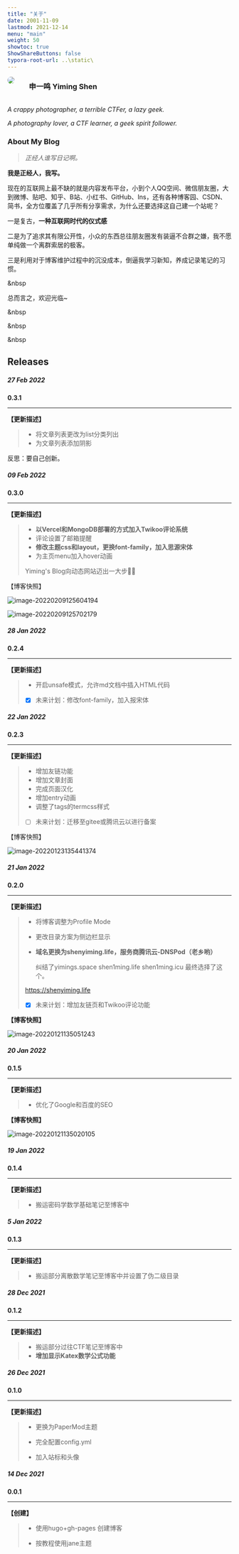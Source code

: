 ```yaml
---
title: "关于"
date: 2001-11-09
lastmod: 2021-12-14
menu: "main"
weight: 50
showtoc: true
ShowShareButtons: false
typora-root-url: ..\static\
---
```


<div class="golf">
	<div class="photo" style="float:left;width:8%;margin-bottom: 20px; "><img src="/about.assets/123.jpg" style="border-radius: 550px; "></div>
	<div class="intro" style="float:left ">
		<p> </p>
	    <h3 style="margin-top:-5px ">&nbsp 申一鸣 Yiming Shen</h3>
	</div>
</div>

<br>
<br>
<br>

*A crappy photographer, a terrible CTFer, a lazy geek.*

*A photography lover, a CTF learner, a geek  spirit follower.*



### About My Blog

> *正经人谁写日记啊。*

**我是正经人，我写。**

现在的互联网上最不缺的就是内容发布平台，小到个人QQ空间、微信朋友圈，大到微博、贴吧、知乎、B站、小红书、GitHub、Ins，还有各种博客园、CSDN、简书，全方位覆盖了几乎所有分享需求，为什么还要选择这自己建一个站呢？

一是复古，**一种互联网时代的仪式感**

二是为了追求其有限公开性，小众的东西总往朋友圈发有装逼不合群之嫌，我不愿单纯做一个离群索居的极客。

三是利用对于博客维护过程中的沉没成本，倒逼我学习新知，养成记录笔记的习惯。

&nbsp

总而言之，欢迎光临~

&nbsp

&nbsp

&nbsp



## Releases

##### 27 Feb 2022

**0.3.1**

---

**【更新描述】**
> - 将文章列表更改为list分类列出
> - 为文章列表添加阴影

反思：要自己创新。

##### 09 Feb 2022

**0.3.0**

---

**【更新描述】**
> - **以Vercel和MongoDB部署的方式加入Twikoo评论系统**
> - 评论设置了邮箱提醒
> - **修改主题css和layout，更换font-family，加入思源宋体**
> - 为主页menu加入hover动画
>
> Yiming's Blog向动态网站迈出一大步✌🏻

【博客快照】

![image-20220209125604194](/about.assets/%7D/image-20220209125604194.png)

![image-20220209125702179](/about.assets/%7D/image-20220209125702179.png)

##### 28 Jan 2022

**0.2.4**

---

**【更新描述】**

> - 开启unsafe模式，允许md文档中插入HTML代码
>
> - [x] 未来计划：修改font-family，加入报宋体

##### 22 Jan 2022

**0.2.3**

---

**【更新描述】**

> - 增加友链功能
> - 增加文章封面
> - 完成页面汉化
> - 增加entry动画
> - 调整了tags的termcss样式
>
> - [ ] 未来计划：迁移至gitee或腾讯云以进行备案

【博客快照】

![image-20220123135441374](/about.assets/image-20220123135441374.png)


##### 21 Jan 2022

**0.2.0**

---

**【更新描述】**

> - 将博客调整为Profile Mode
>
> - 更改目录方案为侧边栏显示
>
> - **域名更换为shenyiming.life，服务商腾讯云-DNSPod（老乡哟）**
>
>   纠结了yimings.space shen1ming.life shen1ming.icu 最终选择了这个。
>
> https://shenyiming.life
>
> - [x] 未来计划：增加友链页和Twikoo评论功能

**【博客快照】**

![image-20220121135051243](/about.assets/image-20220121135051243.png)

##### 20 Jan 2022

**0.1.5**

---

**【更新描述】**

> - 优化了Google和百度的SEO

**【博客快照】**

![image-20220121135020105](/about.assets/image-20220121135020105.png)

##### 19 Jan 2022

**0.1.4**

---
**【更新描述】**

> - 搬运密码学数学基础笔记至博客中


##### 5 Jan 2022
**0.1.3**

---

**【更新描述】**

> - 搬运部分离散数学笔记至博客中并设置了伪二级目录

##### 28 Dec 2021
**0.1.2**

---

**【更新描述】**

> - 搬运部分过往CTF笔记至博客中
> - **增加显示Katex数学公式功能**

##### 26 Dec 2021
**0.1.0**

---

**【更新描述】**
> - 更换为PaperMod主题
> 
> - 完全配置config.yml
> 
> - 加入站标和头像

##### 14 Dec 2021
**0.0.1**

---

**【创建】**
> - 使用hugo+gh-pages 创建博客
>
> - 按教程使用jane主题









